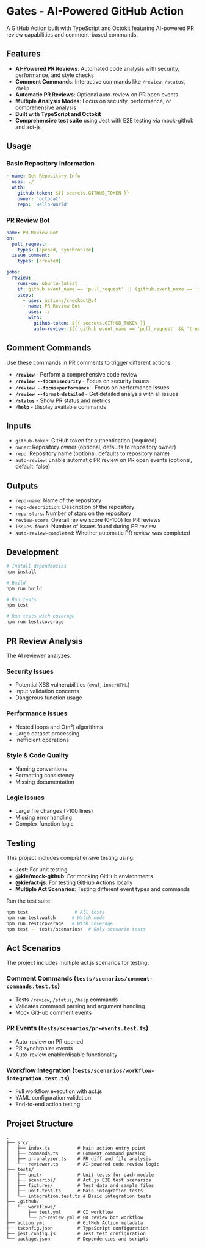 # Gates - AI-Powered GitHub Action

A GitHub Action built with TypeScript and Octokit featuring AI-powered PR review capabilities and comment-based commands.

## Features

- **AI-Powered PR Reviews**: Automated code analysis with security, performance, and style checks
- **Comment Commands**: Interactive commands like `/review`, `/status`, `/help`
- **Automatic PR Reviews**: Optional auto-review on PR open events
- **Multiple Analysis Modes**: Focus on security, performance, or comprehensive analysis
- **Built with TypeScript and Octokit**
- **Comprehensive test suite** using Jest with E2E testing via mock-github and act-js

## Usage

### Basic Repository Information
```yaml
- name: Get Repository Info
  uses: ./
  with:
    github-token: ${{ secrets.GITHUB_TOKEN }}
    owner: 'octocat'
    repo: 'Hello-World'
```

### PR Review Bot
```yaml
name: PR Review Bot
on:
  pull_request:
    types: [opened, synchronize]
  issue_comment:
    types: [created]

jobs:
  review:
    runs-on: ubuntu-latest
    if: github.event_name == 'pull_request' || (github.event_name == 'issue_comment' && github.event.issue.pull_request)
    steps:
      - uses: actions/checkout@v4
      - name: PR Review Bot
        uses: ./
        with:
          github-token: ${{ secrets.GITHUB_TOKEN }}
          auto-review: ${{ github.event_name == 'pull_request' && 'true' || 'false' }}
```

## Comment Commands

Use these commands in PR comments to trigger different actions:

- **`/review`** - Perform a comprehensive code review
- **`/review --focus=security`** - Focus on security issues
- **`/review --focus=performance`** - Focus on performance issues  
- **`/review --format=detailed`** - Get detailed analysis with all issues
- **`/status`** - Show PR status and metrics
- **`/help`** - Display available commands

## Inputs

- `github-token`: GitHub token for authentication (required)
- `owner`: Repository owner (optional, defaults to repository owner)
- `repo`: Repository name (optional, defaults to repository name)
- `auto-review`: Enable automatic PR review on PR open events (optional, default: false)

## Outputs

- `repo-name`: Name of the repository
- `repo-description`: Description of the repository
- `repo-stars`: Number of stars on the repository
- `review-score`: Overall review score (0-100) for PR reviews
- `issues-found`: Number of issues found during PR review
- `auto-review-completed`: Whether automatic PR review was completed

## Development

```bash
# Install dependencies
npm install

# Build
npm run build

# Run tests
npm test

# Run tests with coverage
npm run test:coverage
```

## PR Review Analysis

The AI reviewer analyzes:

### Security Issues
- Potential XSS vulnerabilities (`eval`, `innerHTML`)
- Input validation concerns
- Dangerous function usage

### Performance Issues
- Nested loops and O(n²) algorithms
- Large dataset processing
- Inefficient operations

### Style & Code Quality
- Naming conventions
- Formatting consistency
- Missing documentation

### Logic Issues
- Large file changes (>100 lines)
- Missing error handling
- Complex function logic

## Testing

This project includes comprehensive testing using:

- **Jest**: For unit testing
- **@kie/mock-github**: For mocking GitHub environments  
- **@kie/act-js**: For testing GitHub Actions locally
- **Multiple Act Scenarios**: Testing different event types and commands

Run the test suite:

```bash
npm test                 # All tests
npm run test:watch      # Watch mode
npm run test:coverage   # With coverage
npm test -- tests/scenarios/  # Only scenario tests
```

## Act Scenarios

The project includes multiple act.js scenarios for testing:

### Comment Commands (`tests/scenarios/comment-commands.test.ts`)
- Tests `/review`, `/status`, `/help` commands
- Validates command parsing and argument handling
- Mock GitHub comment events

### PR Events (`tests/scenarios/pr-events.test.ts`)
- Auto-review on PR opened
- PR synchronize events
- Auto-review enable/disable functionality

### Workflow Integration (`tests/scenarios/workflow-integration.test.ts`)
- Full workflow execution with act.js
- YAML configuration validation
- End-to-end action testing

## Project Structure

```
.
├── src/
│   ├── index.ts          # Main action entry point
│   ├── commands.ts       # Comment command parsing
│   ├── pr-analyzer.ts    # PR diff and file analysis
│   └── reviewer.ts       # AI-powered code review logic
├── tests/
│   ├── unit/             # Unit tests for each module
│   ├── scenarios/        # Act.js E2E test scenarios
│   ├── fixtures/         # Test data and sample files
│   ├── unit.test.ts      # Main integration tests
│   └── integration.test.ts # Basic integration tests
├── .github/
│   └── workflows/
│       ├── test.yml      # CI workflow
│       └── pr-review.yml # PR review bot workflow
├── action.yml            # GitHub Action metadata
├── tsconfig.json         # TypeScript configuration
├── jest.config.js        # Jest test configuration
└── package.json          # Dependencies and scripts
```